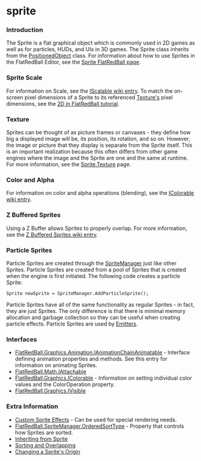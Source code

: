 # sprite

### Introduction

The Sprite is a flat graphical object which is commonly used in 2D games as well as for particles, HUDs, and UIs in 3D games. The Sprite class inherits from the [PositionedObject](../../../../frb/docs/index.php) class. For information about how to use Sprites in the FlatRedBall Editor, see the [Sprite FlatRedBall page](../../../tools/glue-reference/objects/glue-reference-sprite.md).

### Sprite Scale

For information on Scale, see the [IScalable wiki entry](../../../../frb/docs/index.php). To match the on-screen pixel dimensions of a Sprite to its referenced [Texture's](../../../../frb/docs/index.php) pixel dimensions, see the [2D in FlatRedBall tutorial](../../../../frb/docs/index.php).

### Texture

Sprites can be thought of as picture frames or canvases - they define how big a displayed image will be, its position, its rotation, and so on. However, the image or picture that they display is separate from the Sprite itself. This is an important realization because this often differs from other game engines where the image and the Sprite are one and the same at runtime. For more information, see the [Sprite.Texture](../../../../frb/docs/index.php) page.

### Color and Alpha

For information on color and alpha operations (blending), see the [IColorable wiki entry](../../../../frb/docs/index.php).

### Z Buffered Sprites

Using a Z Buffer allows Sprites to properly overlap. For more information, see the [Z Buffered Sprites wiki entry](../../../../frb/docs/index.php).

### Particle Sprites

Particle Sprites are created through the [SpriteManager](../../../../frb/docs/index.php) just like other Sprites. Particle Sprites are created from a pool of Sprites that is created when the engine is first initiated. The following code creates a particle Sprite:

```
Sprite newSprite = SpriteManager.AddParticleSprite();
```

Particle Sprites have all of the same functionality as regular Sprites - in fact, they are just Sprites. The only difference is that there is minimal memory allocation and garbage collection so they can be useful when creating particle effects. Particle Sprites are used by [Emitters](../../../../frb/docs/index.php).

### Interfaces

* [FlatRedBall.Graphics.Animation.IAnimationChainAnimatable](../../../../frb/docs/index.php) - Interface defining animation properties and methods. See this entry for information on animating Sprites.
* [FlatRedBall.Math.IAttachable](../../../../frb/docs/index.php)
* [FlatRedBall.Graphics.IColorable](../../../../frb/docs/index.php) - Information on setting individual color values and the ColorOperation property.
* [FlatRedBall.Graphics.IVisible](../../../../frb/docs/index.php)

### Extra Information

* [Custom Sprite Effects](../../../../frb/docs/index.php) - Can be used for special rendering needs.
* [FlatRedBall.SpriteManager.OrderedSortType](../../../../frb/docs/index.php) - Property that controls how Sprites are sorted.
* [Inheriting from Sprite](../../../../frb/docs/index.php)
* [Sorting and Overlapping](../../../../frb/docs/index.php)
* [Changing a Sprite's Origin](../../../../frb/docs/index.php)

&#x20;
